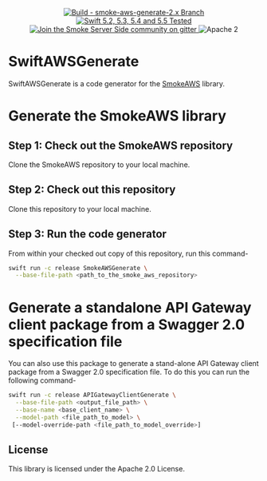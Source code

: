 <p align="center">
<a href="https://github.com/amzn/smoke-aws-generate/actions">
<img src="https://github.com/amzn/smoke-aws-generate/actions/workflows/swift.yml/badge.svg?branch=smoke-aws-generate-2.x" alt="Build - smoke-aws-generate-2.x Branch">
</a>
<a href="http://swift.org">
<img src="https://img.shields.io/badge/swift-5.2|5.3|5.4|5.5-orange.svg?style=flat" alt="Swift 5.2, 5.3, 5.4 and 5.5 Tested">
</a>
<a href="https://gitter.im/SmokeServerSide">
<img src="https://img.shields.io/badge/chat-on%20gitter-ee115e.svg?style=flat" alt="Join the Smoke Server Side community on gitter">
</a>
<img src="https://img.shields.io/badge/license-Apache2-blue.svg?style=flat" alt="Apache 2">
</p>

# SwiftAWSGenerate

SwiftAWSGenerate is a code generator for the [SmokeAWS](https://github.com/amzn/smoke-aws) library.

# Generate the SmokeAWS library

## Step 1: Check out the SmokeAWS repository

Clone the SmokeAWS repository to your local machine.

## Step 2: Check out this repository

Clone this repository to your local machine.

## Step 3: Run the code generator

From within your checked out copy of this repository, run this command-

```bash
swift run -c release SmokeAWSGenerate \
  --base-file-path <path_to_the_smoke_aws_repository>
```

# Generate a standalone API Gateway client package from a Swagger 2.0 specification file

You can also use this package to generate a stand-alone API Gateway client package from a Swagger 2.0 specification file. To do this
you can run the following command-

```bash
swift run -c release APIGatewayClientGenerate \
  --base-file-path <output_file_path> \
  --base-name <base_client_name> \
  --model-path <file_path_to_model> \
 [--model-override-path <file_path_to_model_override>]
```

## License

This library is licensed under the Apache 2.0 License.
